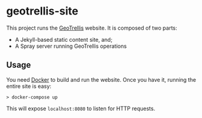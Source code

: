 # geotrellis-site

This project runs the [GeoTrellis](http://geotrellis.io) website.  It is
composed of two parts:

- A Jekyll-based static content site, and;
- A Spray server running GeoTrellis operations

## Usage

You need [Docker](https://www.docker.com/) to build and run the website.
Once you have it, running the entire site is easy:

```console
> docker-compose up
```

This will expose `localhost:8080` to listen for HTTP requests.
